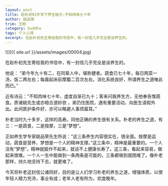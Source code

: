 ```yaml
---
layout: post
title: 赵朴初92岁写下养生秘方:不知肉味七十年
author: 姚品荣
trim: 王盼
category: buddha
tags: 个人心得
excerpt: 在赵朴初先生寄给我的书信中，有一封信几乎完全是谈养生的。
---
```


![]({{ site.url }}/assets/images/00004.jpg)

在赵朴初先生寄给我的书信中，有一封信几乎完全是谈养生的。

他说： “弟今年九十有二，在同辈人中，堪称健者。蔬食已七十年，每日两菜一汤，饭二两左右；每晨起床前摩腹二百次左右，消化系统良好，所谓养生之道唯此而已。”

近有诗云：“不知肉味七十年，虚度自渐已九十；客来问我养生方，无他奉告惟蔬食。质诸姚先生或亦暗合道妙欤 ，弟仍住医院，遇有重要活动，向医生请假外出。此间医护条件好，亦可以略避人事烦嚣耳。”

朴老当时九十多岁，这样的高寿。同他正确的养生很有关系。朴老的养生之道，有三：一是蔬食，二是按摩，三是“梦想”。

正如养生学专家姚品荣先生所说：“这三条养生内容很实在，很全面。按摩是运动，蔬食是营养，梦想是一个人的精神支撑。”这三条中，精神是最重要的。一个人没有“梦想”，精神就振作不起来，就谈不上健康长寿了。这三条，看起来容易，做起来很难。一个人一生中能做到一条两条是可能的，三条都做到就困难了。像朴老那样，持久地坚持下去，就更难了。

今天将朴老这封信公诸同好，目的是让人们学习朴老的养生之道，增强体质，以使年轻人精力充沛，事业有成；老年人老有所为，欢度晚年。
